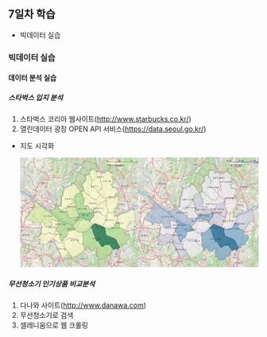 ## 7일차 학습
- 빅데이터 실습

### 빅데이터 실습
#### 데이터 분석 실습

##### 스타벅스 입지 분석
1. 스타벅스 코리아 웹사이트(http://www.starbucks.co.kr/) 
2. 열린데이터 광장 OPEN API 서비스(https://data.seoul.go.kr/)

- 지도 시각화 

    ![매장수사업체수비교](https://raw.githubusercontent.com/Hsegunn/bigdata-analysis-2024/main/images/ba010.png)
    

##### 무선청소기 인기상품 비교분석
1. 다나와 사이트(http://www.danawa.com)
2. 무선청소기로 검색
3. 셀레니움으로 웹 크롤링